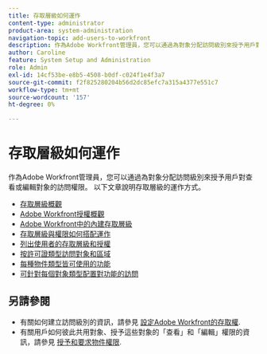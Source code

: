 ```yaml
---
title: 存取層級如何運作
content-type: administrator
product-area: system-administration
navigation-topic: add-users-to-workfront
description: 作為Adobe Workfront管理員，您可以通過為對象分配訪問級別來授予用戶對查看或編輯對象的訪問權限。 以下文章說明存取層級的運作方式。
author: Caroline
feature: System Setup and Administration
role: Admin
exl-id: 14cf53be-e8b5-4508-b0df-c024f1e4f3a7
source-git-commit: f2f825280204b56d2dc85efc7a315a4377e551c7
workflow-type: tm+mt
source-wordcount: '157'
ht-degree: 0%

---
```


# 存取層級如何運作

作為Adobe Workfront管理員，您可以通過為對象分配訪問級別來授予用戶對查看或編輯對象的訪問權限。 以下文章說明存取層級的運作方式。

* [存取層級概觀](../../../administration-and-setup/add-users/access-levels-and-object-permissions/access-levels-overview.md)
* [Adobe Workfront授權概觀](../../../administration-and-setup/add-users/access-levels-and-object-permissions/wf-licenses.md)
* [Adobe Workfront中的內建存取層級](../../../administration-and-setup/add-users/access-levels-and-object-permissions/default-access-levels-in-workfront.md)
* [存取層級與權限如何搭配運作](../../../administration-and-setup/add-users/access-levels-and-object-permissions/how-access-levels-permissions-work-together.md)
* [列出使用者的存取層級和授權](../../../administration-and-setup/add-users/access-levels-and-object-permissions/list-access-levels-and-licenses-for-your-users.md)
* [按許可證類型訪問對象和區域](../../../administration-and-setup/add-users/access-levels-and-object-permissions/access-to-objects-and-areas-by-license-type.md)
* [每種物件類型皆可使用的功能](../../../administration-and-setup/add-users/access-levels-and-object-permissions/functionality-available-for-each-object-type.md)
* [可針對每個對象類型配置對功能的訪問](../../../administration-and-setup/add-users/access-levels-and-object-permissions/configurable-functionality-in-each-access-level-by-object-type.md)

## 另請參閱

* 有關如何建立訪問級別的資訊，請參見 [設定Adobe Workfront的存取權](../../../administration-and-setup/add-users/configure-and-grant-access/configure-access.md).
* 有關用戶如何彼此共用對象、授予這些對象的「查看」和「編輯」權限的資訊，請參見 [授予和要求物件權限](../../../workfront-basics/grant-and-request-access-to-objects/grant-and-request-access-to-objects.md).
